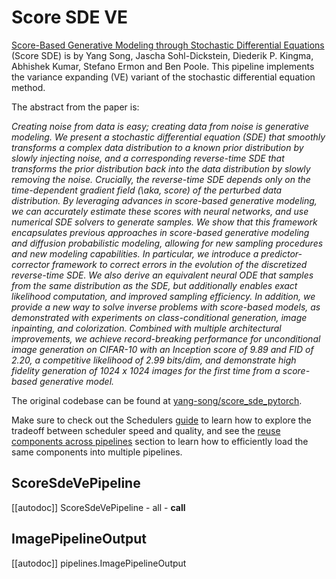 <!--Copyright 2023 The HuggingFace Team. All rights reserved.

Licensed under the Apache License, Version 2.0 (the "License"); you may not use this file except in compliance with
the License. You may obtain a copy of the License at

http://www.apache.org/licenses/LICENSE-2.0

Unless required by applicable law or agreed to in writing, software distributed under the License is distributed on
an "AS IS" BASIS, WITHOUT WARRANTIES OR CONDITIONS OF ANY KIND, either express or implied. See the License for the
specific language governing permissions and limitations under the License.
-->

# Score SDE VE

[Score-Based Generative Modeling through Stochastic Differential Equations](https://huggingface.co/papers/2011.13456) (Score SDE) is by Yang Song, Jascha Sohl-Dickstein, Diederik P. Kingma, Abhishek Kumar, Stefano Ermon and Ben Poole. This pipeline implements the variance expanding (VE) variant of the stochastic differential equation method.

The abstract from the paper is:

*Creating noise from data is easy; creating data from noise is generative modeling. We present a stochastic differential equation (SDE) that smoothly transforms a complex data distribution to a known prior distribution by slowly injecting noise, and a corresponding reverse-time SDE that transforms the prior distribution back into the data distribution by slowly removing the noise. Crucially, the reverse-time SDE depends only on the time-dependent gradient field (\aka, score) of the perturbed data distribution. By leveraging advances in score-based generative modeling, we can accurately estimate these scores with neural networks, and use numerical SDE solvers to generate samples. We show that this framework encapsulates previous approaches in score-based generative modeling and diffusion probabilistic modeling, allowing for new sampling procedures and new modeling capabilities. In particular, we introduce a predictor-corrector framework to correct errors in the evolution of the discretized reverse-time SDE. We also derive an equivalent neural ODE that samples from the same distribution as the SDE, but additionally enables exact likelihood computation, and improved sampling efficiency. In addition, we provide a new way to solve inverse problems with score-based models, as demonstrated with experiments on class-conditional generation, image inpainting, and colorization. Combined with multiple architectural improvements, we achieve record-breaking performance for unconditional image generation on CIFAR-10 with an Inception score of 9.89 and FID of 2.20, a competitive likelihood of 2.99 bits/dim, and demonstrate high fidelity generation of 1024 x 1024 images for the first time from a score-based generative model.*

The original codebase can be found at [yang-song/score_sde_pytorch](https://github.com/yang-song/score_sde_pytorch).

<Tip>

Make sure to check out the Schedulers [guide](/using-diffusers/schedulers) to learn how to explore the tradeoff between scheduler speed and quality, and see the [reuse components across pipelines](/using-diffusers/loading#reuse-components-across-pipelines) section to learn how to efficiently load the same components into multiple pipelines.

</Tip>

## ScoreSdeVePipeline
[[autodoc]] ScoreSdeVePipeline
	- all
	- __call__

## ImagePipelineOutput
[[autodoc]] pipelines.ImagePipelineOutput